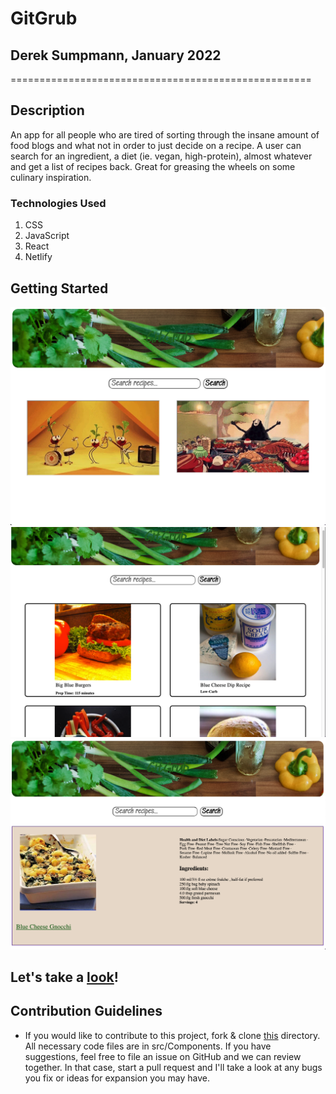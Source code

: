 # GitGrub
## Derek Sumpmann, January 2022
====================================================
## Description

An app for all people who are tired of sorting through the insane amount of food blogs and what not in order to just decide on a recipe. A user can search for an ingredient, a diet (ie. vegan, high-protein), almost whatever and get a list of recipes back. Great for greasing the wheels on some culinary inspiration. 


### Technologies Used
1. CSS
2. JavaScript
3. React
4. Netlify


## Getting Started
![Home](Home.png "Home")
![Search Results](Results.png "Results")
![Recipe](Recipe.png "Recipe")

Let's take a [look](https://vigilant-panini-22dc02.netlify.app)!
------------------------------------------  

## Contribution Guidelines
- If you would like to contribute to this project, fork & clone [this](https://github.com/dsump/GitGrub) directory. All necessary code files are in src/Components. If you have suggestions, feel free to file an issue on GitHub and we can review together. In that case, start a pull request and I'll take a look at any bugs you fix or ideas for expansion you may have. 